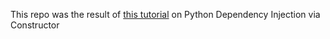 This repo was the result of [this tutorial](https://testdriven.io/blog/python-dependency-injection/) on Python Dependency Injection via Constructor